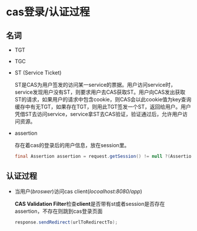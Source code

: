 # cas登录/认证过程

## 名词
- TGT
- TGC
- ST (Service Ticket)

	ST是CAS为用户签发的访问某一service的票据。用户访问service时，service发现用户没有ST，则要求用户去CAS获取ST。用户向CAS发出获取ST的请求，如果用户的请求中包含cookie，则CAS会以此cookie值为key查询缓存中有无TGT，如果存在TGT，则用此TGT签发一个ST，返回给用户。用户凭借ST去访问service，service拿ST去CAS验证，验证通过后，允许用户访问资源。

- assertion
	
	存在着cas的登录后的用户信息，放在session里。
	
	```java
	final Assertion assertion = request.getSession() != null ?(Assertion)request.getSession().getAttribute(AbstractCasFilter.CONST_CAS_ASSERTION) : null;
	```

## 认证过程  
- 当用户(*broswer*)访问cas client(*locoalhost:8080/app*)
 
	**CAS Validation Filter**检查**client**是否带有st或者session是否存在assertion，不存在则跳到cas登录页面

	```java
	response.sendRedirect(urlToRedirectTo);
	```
